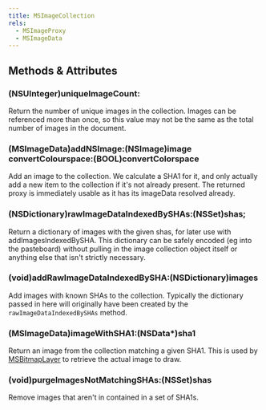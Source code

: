 ```yaml
---
title: MSImageCollection
rels:
  - MSImageProxy
  - MSImageData
---
```


## Methods & Attributes

### (NSUInteger)uniqueImageCount:

Return the number of unique images in the collection. Images can be referenced more than once, so this value may not be the same as the total number of images in the document.

### (MSImageData)addNSImage:(NSImage)image convertColourspace:(BOOL)convertColorspace

Add an image to the collection. We calculate a SHA1 for it, and only actually add a new item to the collection if it's not already present. The returned proxy is immediately usable as it has its imageData resolved already.

### (NSDictionary)rawImageDataIndexedBySHAs:(NSSet)shas;

Return a dictionary of images with the given shas, for later use with addImagesIndexedBySHA. This dictionary can be safely encoded (eg into the pasteboard) without pulling in the image collection object itself or anything else that isn't strictly necessary.

### (void)addRawImageDataIndexedBySHA:(NSDictionary)images

Add images with known SHAs to the collection. Typically the dictionary passed in here will originally have been created by the `rawImageDataIndexedBySHAs` method.

### (MSImageData)imageWithSHA1:(NSData*)sha1

Return an image from the collection matching a given SHA1. This is used by [MSBitmapLayer](/reference/MSBitmapLayer/) to retrieve the actual image to draw.

### (void)purgeImagesNotMatchingSHAs:(NSSet)shas

Remove images that aren't in contained in a set of SHA1s.
